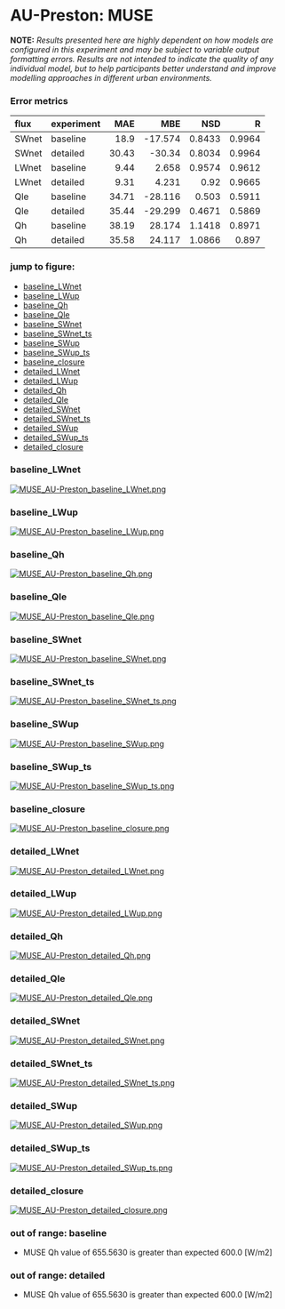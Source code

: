 # AU-Preston: MUSE

**NOTE:** *Results presented here are highly dependent on how models are configured in this experiment and may be subject to variable output formatting errors. Results are not intended to indicate the quality of any individual model, but to help participants better understand and improve modelling approaches in different urban environments.*

### Error metrics
| flux   | experiment   |   MAE |     MBE |    NSD |      R |
|:-------|:-------------|------:|--------:|-------:|-------:|
| SWnet  | baseline     | 18.9  | -17.574 | 0.8433 | 0.9964 |
| SWnet  | detailed     | 30.43 | -30.34  | 0.8034 | 0.9964 |
| LWnet  | baseline     |  9.44 |   2.658 | 0.9574 | 0.9612 |
| LWnet  | detailed     |  9.31 |   4.231 | 0.92   | 0.9665 |
| Qle    | baseline     | 34.71 | -28.116 | 0.503  | 0.5911 |
| Qle    | detailed     | 35.44 | -29.299 | 0.4671 | 0.5869 |
| Qh     | baseline     | 38.19 |  28.174 | 1.1418 | 0.8971 |
| Qh     | detailed     | 35.58 |  24.117 | 1.0866 | 0.897  |

### jump to figure:
 - [baseline_LWnet](#baseline_lwnet)
 - [baseline_LWup](#baseline_lwup)
 - [baseline_Qh](#baseline_qh)
 - [baseline_Qle](#baseline_qle)
 - [baseline_SWnet](#baseline_swnet)
 - [baseline_SWnet_ts](#baseline_swnet_ts)
 - [baseline_SWup](#baseline_swup)
 - [baseline_SWup_ts](#baseline_swup_ts)
 - [baseline_closure](#baseline_closure)
 - [detailed_LWnet](#detailed_lwnet)
 - [detailed_LWup](#detailed_lwup)
 - [detailed_Qh](#detailed_qh)
 - [detailed_Qle](#detailed_qle)
 - [detailed_SWnet](#detailed_swnet)
 - [detailed_SWnet_ts](#detailed_swnet_ts)
 - [detailed_SWup](#detailed_swup)
 - [detailed_SWup_ts](#detailed_swup_ts)
 - [detailed_closure](#detailed_closure)

### <a name="baseline_lwnet"></a>baseline_LWnet
[![MUSE_AU-Preston_baseline_LWnet.png](MUSE_AU-Preston_baseline_LWnet.png)](MUSE_AU-Preston_baseline_LWnet.png)

### <a name="baseline_lwup"></a>baseline_LWup
[![MUSE_AU-Preston_baseline_LWup.png](MUSE_AU-Preston_baseline_LWup.png)](MUSE_AU-Preston_baseline_LWup.png)

### <a name="baseline_qh"></a>baseline_Qh
[![MUSE_AU-Preston_baseline_Qh.png](MUSE_AU-Preston_baseline_Qh.png)](MUSE_AU-Preston_baseline_Qh.png)

### <a name="baseline_qle"></a>baseline_Qle
[![MUSE_AU-Preston_baseline_Qle.png](MUSE_AU-Preston_baseline_Qle.png)](MUSE_AU-Preston_baseline_Qle.png)

### <a name="baseline_swnet"></a>baseline_SWnet
[![MUSE_AU-Preston_baseline_SWnet.png](MUSE_AU-Preston_baseline_SWnet.png)](MUSE_AU-Preston_baseline_SWnet.png)

### <a name="baseline_swnet_ts"></a>baseline_SWnet_ts
[![MUSE_AU-Preston_baseline_SWnet_ts.png](MUSE_AU-Preston_baseline_SWnet_ts.png)](MUSE_AU-Preston_baseline_SWnet_ts.png)

### <a name="baseline_swup"></a>baseline_SWup
[![MUSE_AU-Preston_baseline_SWup.png](MUSE_AU-Preston_baseline_SWup.png)](MUSE_AU-Preston_baseline_SWup.png)

### <a name="baseline_swup_ts"></a>baseline_SWup_ts
[![MUSE_AU-Preston_baseline_SWup_ts.png](MUSE_AU-Preston_baseline_SWup_ts.png)](MUSE_AU-Preston_baseline_SWup_ts.png)

### <a name="baseline_closure"></a>baseline_closure
[![MUSE_AU-Preston_baseline_closure.png](MUSE_AU-Preston_baseline_closure.png)](MUSE_AU-Preston_baseline_closure.png)

### <a name="detailed_lwnet"></a>detailed_LWnet
[![MUSE_AU-Preston_detailed_LWnet.png](MUSE_AU-Preston_detailed_LWnet.png)](MUSE_AU-Preston_detailed_LWnet.png)

### <a name="detailed_lwup"></a>detailed_LWup
[![MUSE_AU-Preston_detailed_LWup.png](MUSE_AU-Preston_detailed_LWup.png)](MUSE_AU-Preston_detailed_LWup.png)

### <a name="detailed_qh"></a>detailed_Qh
[![MUSE_AU-Preston_detailed_Qh.png](MUSE_AU-Preston_detailed_Qh.png)](MUSE_AU-Preston_detailed_Qh.png)

### <a name="detailed_qle"></a>detailed_Qle
[![MUSE_AU-Preston_detailed_Qle.png](MUSE_AU-Preston_detailed_Qle.png)](MUSE_AU-Preston_detailed_Qle.png)

### <a name="detailed_swnet"></a>detailed_SWnet
[![MUSE_AU-Preston_detailed_SWnet.png](MUSE_AU-Preston_detailed_SWnet.png)](MUSE_AU-Preston_detailed_SWnet.png)

### <a name="detailed_swnet_ts"></a>detailed_SWnet_ts
[![MUSE_AU-Preston_detailed_SWnet_ts.png](MUSE_AU-Preston_detailed_SWnet_ts.png)](MUSE_AU-Preston_detailed_SWnet_ts.png)

### <a name="detailed_swup"></a>detailed_SWup
[![MUSE_AU-Preston_detailed_SWup.png](MUSE_AU-Preston_detailed_SWup.png)](MUSE_AU-Preston_detailed_SWup.png)

### <a name="detailed_swup_ts"></a>detailed_SWup_ts
[![MUSE_AU-Preston_detailed_SWup_ts.png](MUSE_AU-Preston_detailed_SWup_ts.png)](MUSE_AU-Preston_detailed_SWup_ts.png)

### <a name="detailed_closure"></a>detailed_closure
[![MUSE_AU-Preston_detailed_closure.png](MUSE_AU-Preston_detailed_closure.png)](MUSE_AU-Preston_detailed_closure.png)

### out of range: baseline

 - MUSE Qh value of 655.5630 is greater than expected 600.0 [W/m2]

### out of range: detailed

 - MUSE Qh value of 655.5630 is greater than expected 600.0 [W/m2]

